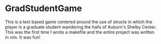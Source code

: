 # GradStudentGame
This is a text based game centered around the use of structs in which the player is a graduate student wandering the halls of Auburn's Shelby Center. This was the first time I wrote a makefile and the entire project was written in vim. It was fun!
